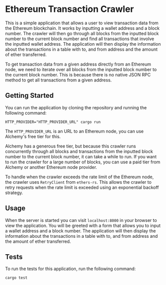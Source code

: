 # Ethereum Transaction Crawler

This is a simple application that allows a user to view transaction data from the Ethereum blockchain. It works by inputting a wallet address and a block number. The crawler will then go through all blocks from the inputted block number to the current block number and find all transactions that involve the inputted wallet address. The application will then display the information about the transactions in a table with to, and from address and the amount of ether transferred.

To get transaction data from a given address directly from an Ethereum node, we need to iterate over all blocks from the inputted block number to the current block number. This is because there is no native JSON RPC method to get all transactions from a given address.

## Getting Started

You can run the application by cloning the repository and running the following command:

`HTTP_PROVIDER="HTTP_PROVIDER_URL" cargo run`

The `HTTP_PROVIDER_URL` is an URL to an Ethereum node, you can use Alchemy's free tier for this.

Alchemy has a generous free tier, but because this crawler runs concurrently through all blocks and transactions from the inputted block number to the current block number, it can take a while to run. If you want to run the crawler for a large number of blocks, you can use a paid tier from Alchemy or another Ethereum node provider.

To handle when the crawler exceeds the rate limit of the Ethereum node, the crawler uses `RetryClient` from `ethers-rs`. This allows the crawler to retry requests when the rate limit is exceeded using an exponential backoff strategy.

## Usage

When the server is started you can visit `localhost:8000` in your browser to view the application. You will be greeted with a form that allows you to input a wallet address and a block number. The application will then display the information about the transactions in a table with to, and from address and the amount of ether transferred.

## Tests

To run the tests for this application, run the following command:

`cargo test`
